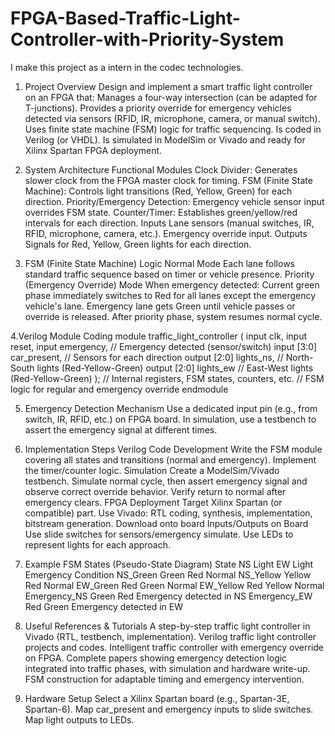 # FPGA-Based-Traffic-Light-Controller-with-Priority-System
I make this project as a intern in the codec technologies.

1. Project Overview
Design and implement a smart traffic light controller on an FPGA that:
Manages a four-way intersection (can be adapted for T-junctions).
Provides a priority override for emergency vehicles detected via sensors (RFID, IR, microphone, camera, or manual switch).
Uses finite state machine (FSM) logic for traffic sequencing.
Is coded in Verilog (or VHDL).
Is simulated in ModelSim or Vivado and ready for Xilinx Spartan FPGA deployment.

2. System Architecture
Functional Modules
Clock Divider: Generates slower clock from the FPGA master clock for timing.
FSM (Finite State Machine): Controls light transitions (Red, Yellow, Green) for each direction.
Priority/Emergency Detection: Emergency vehicle sensor input overrides FSM state.
Counter/Timer: Establishes green/yellow/red intervals for each direction.
Inputs
Lane sensors (manual switches, IR, RFID, microphone, camera, etc.).
Emergency override input.
Outputs
Signals for Red, Yellow, Green lights for each direction.

3. FSM (Finite State Machine) Logic
Normal Mode
Each lane follows standard traffic sequence based on timer or vehicle presence.
Priority (Emergency Override) Mode
When emergency detected:
Current green phase immediately switches to Red for all lanes except the emergency vehicle's lane.
Emergency lane gets Green until vehicle passes or override is released.
After priority phase, system resumes normal cycle.

4.Verilog Module Coding
    module traffic_light_controller (
    input clk,
    input reset,
    input emergency,             // Emergency detected (sensor/switch)
    input [3:0] car_present,     // Sensors for each direction
    output [2:0] lights_ns,      // North-South lights (Red-Yellow-Green)
    output [2:0] lights_ew       // East-West lights (Red-Yellow-Green)
);
// Internal registers, FSM states, counters, etc.
// FSM logic for regular and emergency override
endmodule

5. Emergency Detection Mechanism
Use a dedicated input pin (e.g., from switch, IR, RFID, etc.) on FPGA board.
In simulation, use a testbench to assert the emergency signal at different times.

6. Implementation Steps
Verilog Code Development
Write the FSM module covering all states and transitions (normal and emergency).
Implement the timer/counter logic.
Simulation
Create a ModelSim/Vivado testbench.
Simulate normal cycle, then assert emergency signal and observe correct override behavior.
Verify return to normal after emergency clears.
FPGA Deployment
Target Xilinx Spartan (or compatible) part.
Use Vivado:
RTL coding, synthesis, implementation, bitstream generation.
Download onto board
Inputs/Outputs on Board
Use slide switches for sensors/emergency simulate.
Use LEDs to represent lights for each approach.

7. Example FSM States (Pseudo-State Diagram)
State	NS Light	EW Light	Emergency Condition
NS_Green	Green	Red	Normal
NS_Yellow	Yellow	Red	Normal
EW_Green	Red	Green	Normal
EW_Yellow	Red	Yellow	Normal
Emergency_NS	Green	Red	Emergency detected in NS
Emergency_EW	Red	Green	Emergency detected in EW

8. Useful References & Tutorials
A step-by-step traffic light controller in Vivado (RTL, testbench, implementation).
Verilog traffic light controller projects and codes.
Intelligent traffic controller with emergency override on FPGA.
Complete papers showing emergency detection logic integrated into traffic phases, with simulation and hardware write-up.
FSM construction for adaptable timing and emergency intervention.

9. Hardware Setup
Select a Xilinx Spartan board (e.g., Spartan-3E, Spartan-6).
Map car_present and emergency inputs to slide switches.
Map light outputs to LEDs.

